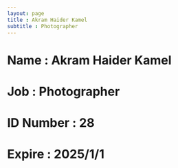 ```yaml
---
layout: page
title : Akram Haider Kamel
subtitle : Photographer
---
```

# Name : Akram Haider Kamel 
# Job : Photographer
# ID Number : 28
# Expire : 2025/1/1
